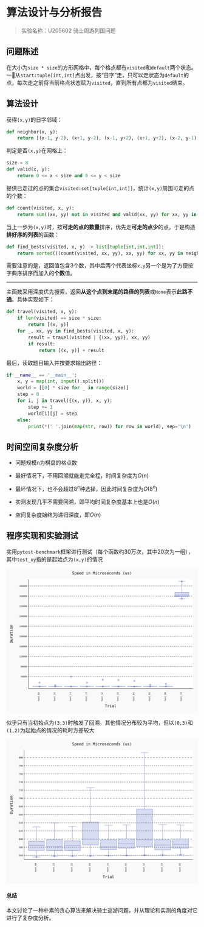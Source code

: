 # 算法设计与分析报告

> 实验名称：U205602 骑士周游列国问题

## 问题陈述

在大小为`size * size`的方形网格中，每个格点都有`visited`和`default`两个状态。一🐎从`start:tuple[int,int]`点出发，按“日字”走，只可以走状态为`default`的点，每次走之前将当前格点状态赋为`visited`，直到所有点都为`visited`结束。

## 算法设计

获得`(x,y)`的日字邻域：

```python
def neighbor(x, y):
    return [(x-1, y-2), (x+1, y-2), (x-1, y+2), (x+1, y+2), (x-2, y-1), (x+2, y-1), (x-2, y+1), (x+2, y+1)]
```

判定是否`(x,y)`在网格上：

```python
size = 8
def valid(x, y):
    return 0 <= x < size and 0 <= y < size
```

提供已走过的点的集合`visited:set[tuple[int,int]]`，统计`(x,y)`周围可走的点的个数：

```python
def count(visited, x, y):
    return sum((xx, yy) not in visited and valid(xx, yy) for xx, yy in neighbor(x, y))
```

当上一步为`(x,y)`时，按**可走的点的数量**排序，优先走**可走的点少**的点。于是构造**排好序的列表**的函数：

```python
def find_bests(visited, x, y) -> list[tuple[int,int,int]]:
    return sorted(((count(visited, xx, yy), xx, yy) for xx, yy in neighbor(x, y) if (xx, yy) not in visited and valid(xx, yy)))
```

需要注意的是，返回值包含3个数，其中后两个代表坐标`x,y`另一个是为了方便按字典序排序而加入的**个数**值。

---

主函数采用深度优先搜索，返回**从这个点到末尾的路径的列表**或`None`表示**此路不通**。具体实现如下：

```python
def travel(visited, x, y):
    if len(visited) == size * size:
        return [(x, y)]
    for _, xx, yy in find_bests(visited, x, y):
        result = travel(visited | {(xx, yy)}, xx, yy)
        if result:
            return [(x, y)] + result
```

最后，读取题目输入并按要求输出路径：

```python
if __name__ == '__main__':
    x, y = map(int, input().split())
    world = [[0] * size for _ in range(size)]
    step = 0
    for i, j in travel({(x, y)}, x, y):
        step += 1
        world[i][j] = step
    else:
        print(*(' '.join(map(str, row)) for row in world), sep='\n')
```

## 时间空间复杂度分析

- 问题规模n为棋盘的格点数
- 最好情况下，不用回溯就能走完全程，时间复杂度为$O(n)$
- 最坏情况下，也不会超过$8^{n}$种选择，因此时间复杂度为$O(8^{n})$
- 实测发现几乎不需要回溯，即平均时间复杂度基本上也是$O(n)$

- 空间复杂度始终为递归深度，即$O(n)$

## 程序实现和实验测试

实用`pytest-benchmark`框架进行测试（每个函数约30万次，其中20次为一组），其中`test_xy`指的是起始点为`(x,y)`的情况

<img src="benchmark_20220323_081517.svg" style="zoom:50%;" />

似乎只有当初始点为`(3,3)`时触发了回溯，其他情况分布较为平均，但以`(0,3)`和`(1,2)`为起始点的情况的耗时方差较大

<img src="benchmark_20220323_080632.svg" style="zoom:50%;" />

#### 总结

本文讨论了一种朴素的贪心算法来解决骑士巡游问题，并从理论和实测的角度对它进行了复杂度分析。